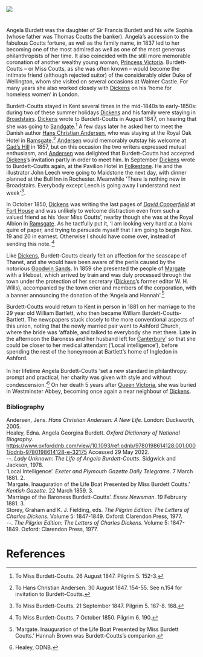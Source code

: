 <a href="https://beta.kent-maps.online"><img src="https://beta.kent-maps.online/juncture/ve-button.png"></a>

<param ve-config
    title="Angela Burdett-Coutts, 1814-1906"
    author="Professor Carolyn Oulton"
    banner="https://upload.wikimedia.org/wikipedia/commons/f/fc/Burdett-Coutts_sundial_mosaics_-_geograph.org.uk_-_475598.jpg"
    layout="vtl"
    description="In this visual essay, Professor Carolyn Oulton traces the Kent visits and interactions with Charles Dickens et al of heiress and philanthropist Angela Burdett-Coutts.">

<!-- Global Entities -->
<param ve-entity title="Walmer Castle" eid="Q2543161">
<param ve-entity title="Maidstone" eid="Q213180">
<param ve-entity title="Rochester" eid="Q507517">
<param ve-entity title="Thanet" eid="Q1752642">
<param ve-entity title="Ashford" eid="Q725261">
<param ve-entity title="Ramsgate" eid="Q736439">
<param ve-entity title="Broadstairs" eid="Q922739">
<param ve-entity title="Folkestone" eid="Q375314">

<!-- Base map starting position centred on Canterbury -->
<param ve-map center="Q29303" zoom="10">

<!-- Historical map layers -->
<param ve-map-layer active allmaps allmaps-id="bd3bb7d13a5d0a88" title="Moule 1850">

#

Angela Burdett was the daughter of Sir Francis Burdett and his wife Sophia (whose father was Thomas Coutts the banker). Angela’s accession to the fabulous Coutts fortune, as well as the family name, in 1837 led to her becoming one of the most admired as well as one of the most generous philanthropists of her time. It also coincided with the still more memorable coronation of another wealthy young woman, [Princess Victoria](/19c/19c-victoria-biography). Burdett-Coutts – or Miss Coutts, as she was often known – would become the intimate friend (although rejected suitor) of the considerably older Duke of Wellington, whom she visited on several occasions at Walmer Castle. For many years she also worked closely with [Dickens](/dickens) on his ‘home for homeless women’ in London.
<param ve-image 
       label="Angela Burdett-Coutts" 
       description="A portrait of Burdett-Coutts, circa 1840" 
       license="Public domain" 
       url="https://upload.wikimedia.org/wikipedia/commons/3/33/Angela_Georgina_Burdett-Coutts%2C_Baroness_Burdett-Coutts_from_NPG.jpg">
<!-- Base map starting position centred on Walmer Castle -->
<param ve-map center="Q2543161" zoom="13">

Burdett-Coutts stayed in Kent several times in the mid-1840s to early-1850s: during two of these summer holidays [Dickens](/dickens) and his family were staying in [Broadstairs](/dickens/dickens-broadstairs). [Dickens](/dickens) wrote to Burdett-Coutts in August 1847, on hearing that she was going to [Sandgate](/placesqz/sandgate-overview).[^ref1] A few days later he asked her to meet the Danish author [Hans Christian Andersen](/19c/19c-christian-andersen), who was staying at the Royal Oak Hotel in [Ramsgate](/dickens/19c-ramsgate).[^ref2] [Andersen](/19c/19c-christian-andersen) would memorably outstay his welcome at [Gad’s Hill](/dickens/dickens-gads-hill) in 1857, but on this occasion the two writers expressed mutual enthusiasm, and [Andersen](/19c/19c-christian-andersen) was delighted that Burdett-Coutts had accepted [Dickens](/dickens)’s  invitation partly in order to meet him. In September [Dickens](/dickens) wrote to Burdett-Coutts again, at the Pavilion Hotel in [Folkestone](/19c/19c-folkestone). He and the illustrator John Leech were going to Maidstone the next day, with dinner planned at the Bull Inn in Rochester. Meanwhile 'There is nothing new in Broadstairs. Everybody except Leech is going away I understand next week'[^ref3].
<param ve-image url="https://stor.artstor.org/stor/077213e1-ee34-4966-a7eb-64fb7cf89d8d" label="Broadstairs Map" attribution="by kind permission of Dickens Museum, Broadstairs">

In October 1850, [Dickens](/dickens) was writing the last pages of [_David Copperfield_](/dickens/david-copperfield-curated-walk)  at [Fort House](/dickens/dickens-fort-house) and was unlikely to welcome distraction even from such a valued friend as his ‘dear Miss Coutts’, nearby though she was at the Royal Albion in [Ramsgate](/dickens/19c-ramsgate). As he tactfully put it, ‘I am looking very hard at a blank quire of paper, and trying to persuade myself that I am going to begin Nos. 19 and 20 in earnest. Otherwise I should have come over, instead of sending this note.’[^ref4]
<param ve-image 
       label="Charles Dickens" 
       description="A portrait of Dickens, between 1867 and 1868" 
       license="Public domain" 
       url="https://upload.wikimedia.org/wikipedia/commons/a/aa/Dickens_Gurney_head.jpg">
<param ve-map center="Q725261" zoom="10">

Like [Dickens](/dickens), Burdett-Coutts clearly felt an affection for the seascape of Thanet, and she would have been aware of the perils caused by the notorious [Goodwin Sands](/dickens/david-copperfield-goodwin-sands). In 1859 she presented the people of [Margate](/19c/19c-margate) with a lifeboat, which arrived by train and was duly processed through the town under the protection of her secretary ([Dickens](/dickens)’s former editor W. H. Wills), accompanied by the town crier and members of the corporation, with a banner announcing the donation of the ‘Angela and Hannah'.[^ref5]
<param ve-image url="https://stor.artstor.org/stor/6fbd0fc9-b2ce-421e-98e7-36cd1e89a92f" label="The Goodwin Sands image from Heroes of the Goodwin Sands" attribution="by Thomas Stanley Treanor, 1904">
<param ve-map center="Q1752642" zoom="11">

Burdett-Coutts would return to Kent in person in 1881 on her marriage to the 29 year old William Bartlett, who then became William Burdett-Coutts-Bartlett. The newspapers stuck closely to the more conventional aspects of this union, noting that the newly married pair went to Ashford Church, where the bride was ‘affable, and talked to everybody she met there. Late in the afternoon the Baroness and her husband left for [Canterbury](/19c/19c-canterbury)’ so that she could be closer to her medical attendant (‘Local intelligence’), before spending the rest of the honeymoon at Bartlett’s home of Ingledon in Ashford.
<br><br>
In her lifetime Angela Burdett-Coutts ‘set a new standard in philanthropy: prompt and practical, her charity was given with style and without condescension.’[^ref6] On her death 5 years after [Queen Victoria](/19c/19c-victoria-biography), she was buried in Westminster Abbey, becoming once again a near neighbour of [Dickens](/dickens).
<param ve-image url="https://upload.wikimedia.org/wikipedia/commons/c/cd/St_Mary%2C_Ashford%2C_June_2021.jpg" label="St Mary's, Ashford" attribution="Poliphilo, CC0, via Wikimedia Commons">
<param ve-map center="Q725261" zoom="10">

### Bibliography
Andersen, Jens. _Hans Christian Andersen: A New Life_. London: Duckworth, 2005.   
Healey, Edna. Angela Georgina Burdett. _Oxford Dictionary of National Biography_. https://www.oxforddnb.com/view/10.1093/ref:odnb/9780198614128.001.0001/odnb-9780198614128-e-32175  Accessed 29 May 2022.   
--. _Lady Unknown: The Life of Angela Burdett-Coutts_. Sidgwick and Jackson, 1978.   
‘Local Intelligence’. _Exeter and Plymouth Gazette Daily Telegrams_. 7 March 1881. 2.   
‘Margate. Inauguration of the Life Boat Presented by Miss Burdett Coutts.’ _Kentish Gazette_. 22 March 1859. 3.   
‘Marriage of the Baroness Burdett-Coutts’. _Essex Newsman_. 19 February 1881. 3.   
Storey, Graham and K. J. Fielding, eds. _The Pilgrim Edition: The Letters of Charles Dickens._ Volume 5: 1847-1849. Oxford: Clarendon Press, 1977.   
--. _The Pilgrim Edition: The Letters of Charles Dickens_. Volume 5: 1847-1849. Oxford: Clarendon Press, 1977.   
<param ve-image 
       label="Escutcheon of Angela Burdett-Coutts" 
       description="The personal emblem of Burdett-Coutts" 
       license="Public domain" 
       url="https://upload.wikimedia.org/wikipedia/commons/5/54/Angela_Burdett-Coutts.gif"
       fit="contain">

# References
[^ref1]: To Miss Burdett-Coutts. 26 August 1847. Pilgrim 5. 152-3.
[^ref2]: To Hans Christian Andersen. 30 August 1847. 154-55. See n.154 for invitation to Burdett-Coutts.
[^ref3]: To Miss Burdett-Coutts. 21 September 1847. Pilgrim 5. 167-8. 168.
[^ref4]: To Miss Burdett-Coutts. 7 October 1850. Pilgrim 6. 190.
[^ref5]: ‘Margate. Inauguration of the Life Boat Presented by Miss Burdett Coutts.’ Hannah Brown was Burdett-Coutts’s companion.
[^ref6]: Healey, ODNB.
